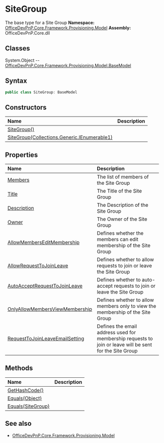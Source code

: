 # SiteGroup
The base type for a Site Group
**Namespace:** [OfficeDevPnP.Core.Framework.Provisioning.Model](OfficeDevPnP.Core.Framework.Provisioning.Model.md)
**Assembly:** OfficeDevPnP.Core.dll
## Classes
System.Object
-- [OfficeDevPnP.Core.Framework.Provisioning.Model.BaseModel](OfficeDevPnP.Core.Framework.Provisioning.Model.BaseModel.md)
## Syntax
```C#
public class SiteGroup: BaseModel
```
## Constructors
|**Name**|**Description**|
|:-----|:-----|
| [SiteGroup()](SiteGroupconstructor1details.md) | 
| [SiteGroup(Collections.Generic.IEnumerable1<User>)](SiteGroupconstructor1details.md) | 
## Properties
|**Name**|**Description**|
|:-----|:-----|
| [Members](SiteGroup.Members.md) | The list of members of the Site Group
| [Title](SiteGroup.Title.md) | The Title of the Site Group
| [Description](SiteGroup.Description.md) | The Description of the Site Group
| [Owner](SiteGroup.Owner.md) | The Owner of the Site Group
| [AllowMembersEditMembership](SiteGroup.AllowMembersEditMembership.md) | Defines whether the members can edit membership of the Site Group
| [AllowRequestToJoinLeave](SiteGroup.AllowRequestToJoinLeave.md) | Defines whether to allow requests to join or leave the Site Group
| [AutoAcceptRequestToJoinLeave](SiteGroup.AutoAcceptRequestToJoinLeave.md) | Defines whether to auto-accept requests to join or leave the Site Group
| [OnlyAllowMembersViewMembership](SiteGroup.OnlyAllowMembersViewMembership.md) | Defines whether to allow members only to view the membership of the Site Group
| [RequestToJoinLeaveEmailSetting](SiteGroup.RequestToJoinLeaveEmailSetting.md) | Defines the email address used for membership requests to join or leave will be sent for the Site Group
## Methods
|**Name**|**Description**|
|:-----|:-----|
| [GetHashCode()](SiteGroupGetHashCode.md) | 
| [Equals(Object)](SiteGroupEqualsObject.md) | 
| [Equals(SiteGroup)](SiteGroupEqualsSiteGroup.md) | 
## See also
- [OfficeDevPnP.Core.Framework.Provisioning.Model](OfficeDevPnP.Core.Framework.Provisioning.Model.md)

